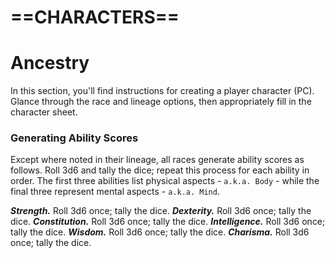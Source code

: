 # ==CHARACTERS==

# Ancestry

In this section, you'll find instructions for creating a player character (PC). Glance through the race and lineage options, then appropriately fill in the character sheet.

### Generating Ability Scores

Except where noted in their lineage, all races generate ability scores as follows. Roll 3d6 and tally the dice; repeat this process for each ability in order. The first three abilities list physical aspects - `a.k.a. Body` - while the final three represent mental aspects - `a.k.a. Mind`.

***Strength.*** Roll 3d6 once; tally the dice.
***Dexterity.*** Roll 3d6 once; tally the dice.
***Constitution.*** Roll 3d6 once; tally the dice.
***Intelligence.*** Roll 3d6 once; tally the dice.
***Wisdom.*** Roll 3d6 once; tally the dice.
***Charisma.*** Roll 3d6 once; tally the dice.
